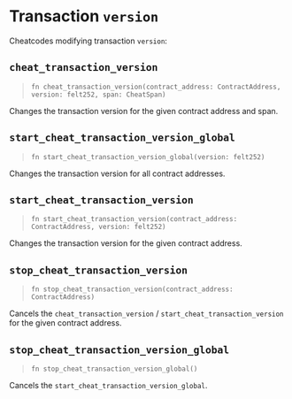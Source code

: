 # Transaction `version`

Cheatcodes modifying transaction `version`:

## `cheat_transaction_version`
> `fn cheat_transaction_version(contract_address: ContractAddress, version: felt252, span: CheatSpan)`

Changes the transaction version for the given contract address and span.

## `start_cheat_transaction_version_global`
> `fn start_cheat_transaction_version_global(version: felt252)`

Changes the transaction version for all contract addresses.

## `start_cheat_transaction_version`
> `fn start_cheat_transaction_version(contract_address: ContractAddress, version: felt252)`

Changes the transaction version for the given contract address.

## `stop_cheat_transaction_version`
> `fn stop_cheat_transaction_version(contract_address: ContractAddress)`

Cancels the `cheat_transaction_version` / `start_cheat_transaction_version` for the given contract address.

## `stop_cheat_transaction_version_global`
> `fn stop_cheat_transaction_version_global()`

Cancels the `start_cheat_transaction_version_global`.
